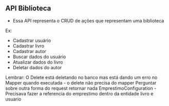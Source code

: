## API Biblioteca

- Essa API representa o CRUD de ações que representam uma biblioteca

Ex:
* Cadastrar usuário
* Cadastrar livro
* Cadastrar autor
* Buscar dados do usuário
* Atualizar dados do livro
* Deletar dados do autor

Lembrar: 
  O Delete está deletando no banco mas está dando um erro no Mapper quando executada - o delete não precisa do mapper
  Perguntar sobre outra forma do request retornar nada
  EmprestimoConfiguration - Precisava fazer a referencia do emprestimo dentro da entidade livro e usuario